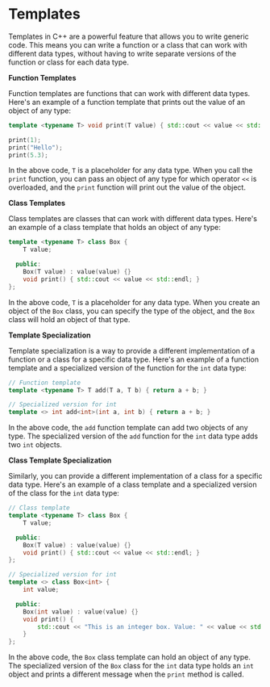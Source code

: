 # Templates

Templates in C++ are a powerful feature that allows you to write generic code. This means you can write a function or a
class that can work with different data types, without having to write separate versions of the function or class for
each data type.

**Function Templates**

Function templates are functions that can work with different data types. Here's an example of a function template that
prints out the value of an object of any type:

```cpp
template <typename T> void print(T value) { std::cout << value << std::endl; }

print(1);
print("Hello");
print(5.3);
```

In the above code, `T` is a placeholder for any data type. When you call the `print` function, you can pass an object of
any type for which operator `<<` is overloaded, and the `print` function will print out the value of the object.

**Class Templates**

Class templates are classes that can work with different data types. Here's an example of a class template that holds an object of any type:

```cpp
template <typename T> class Box {
    T value;

  public:
    Box(T value) : value(value) {}
    void print() { std::cout << value << std::endl; }
};
```

In the above code, `T` is a placeholder for any data type. When you create an object of the `Box` class, you can specify
the type of the object, and the `Box` class will hold an object of that type.

**Template Specialization**

Template specialization is a way to provide a different implementation of a function or a class for a specific data
type. Here's an example of a function template and a specialized version of the function for the `int` data type:

```cpp
// Function template
template <typename T> T add(T a, T b) { return a + b; }

// Specialized version for int
template <> int add<int>(int a, int b) { return a + b; }
```

In the above code, the `add` function template can add two objects of any type. The specialized version of the `add`
function for the `int` data type adds two `int` objects.

**Class Template Specialization**

Similarly, you can provide a different implementation of a class for a specific data type. Here's an example of a class
template and a specialized version of the class for the `int` data type:

```cpp
// Class template
template <typename T> class Box {
    T value;

  public:
    Box(T value) : value(value) {}
    void print() { std::cout << value << std::endl; }
};

// Specialized version for int
template <> class Box<int> {
    int value;

  public:
    Box(int value) : value(value) {}
    void print() {
        std::cout << "This is an integer box. Value: " << value << std::endl;
    }
};
```

In the above code, the `Box` class template can hold an object of any type. The specialized version of the `Box` class
for the `int` data type holds an `int` object and prints a different message when the `print` method is called.
